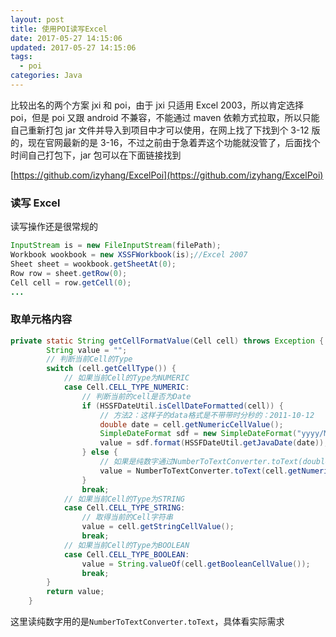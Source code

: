 ```yaml
---
layout: post
title: 使用POI读写Excel
date: 2017-05-27 14:15:06
updated: 2017-05-27 14:15:06
tags:
  - poi
categories: Java
---
```


比较出名的两个方案 jxi 和 poi，由于 jxi 只适用 Excel 2003，所以肯定选择 poi，但是 poi 又跟 android 不兼容，不能通过 maven 依赖方式拉取，所以只能自己重新打包 jar 文件并导入到项目中才可以使用，在网上找了下找到个 3-12 版的，现在官网最新的是 3-16，不过之前由于急着弄这个功能就没管了，后面找个时间自己打包下，jar 包可以在下面链接找到

[https://github.com/izyhang/ExcelPoi](https://github.com/izyhang/ExcelPoi)

<!-- More -->

### 读写 Excel

读写操作还是很常规的

```java
InputStream is = new FileInputStream(filePath);
Workbook wookbook = new XSSFWorkbook(is);//Excel 2007
Sheet sheet = wookbook.getSheetAt(0);
Row row = sheet.getRow(0);
Cell cell = row.getCell(0);
...
```

### 取单元格内容

```java
private static String getCellFormatValue(Cell cell) throws Exception {
        String value = "";
        // 判断当前Cell的Type
        switch (cell.getCellType()) {
            // 如果当前Cell的Type为NUMERIC
            case Cell.CELL_TYPE_NUMERIC:
                // 判断当前的cell是否为Date
                if (HSSFDateUtil.isCellDateFormatted(cell)) {
                    // 方法2：这样子的data格式是不带带时分秒的：2011-10-12
                    double date = cell.getNumericCellValue();
                    SimpleDateFormat sdf = new SimpleDateFormat("yyyy/MM/dd HH:mm", Locale.CHINA);
                    value = sdf.format(HSSFDateUtil.getJavaDate(date));
                } else {
                    // 如果是纯数字通过NumberToTextConverter.toText(double)将double转成string
                    value = NumberToTextConverter.toText(cell.getNumericCellValue());
                }
                break;
            // 如果当前Cell的Type为STRING
            case Cell.CELL_TYPE_STRING:
                // 取得当前的Cell字符串
                value = cell.getStringCellValue();
                break;
            // 如果当前Cell的Type为BOOLEAN
            case Cell.CELL_TYPE_BOOLEAN:
                value = String.valueOf(cell.getBooleanCellValue());
                break;
        }
        return value;
    }
```

这里读纯数字用的是`NumberToTextConverter.toText`，具体看实际需求
